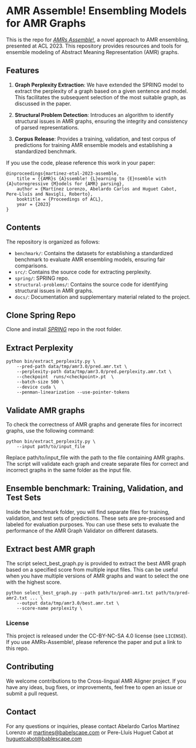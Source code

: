 # AMR Assemble! Ensembling Models for AMR Graphs

This is the repo for [*AMRs Assemble*!](https://arxiv.org/abs/2306.10786), a novel approach to AMR ensembling, presented at ACL 2023. This repository provides resources and tools for ensemble modeling of Abstract Meaning Representation (AMR) graphs. 

## Features


1. **Graph Perplexity Extraction**: We have extended the SPRING model to extract the perplexity of a graph based on a given sentence and model. This facilitates the subsequent selection of the most suitable graph, as discussed in the paper.

2. **Structural Problem Detection**: Introduces an algorithm to identify structural issues in AMR graphs, ensuring the integrity and consistency of parsed representations.

3. **Corpus Release**: Provides a training, validation, and test corpus of predictions for training AMR ensemble models and establishing a standardized benchmark.

If you use the code, please reference this work in your paper:

```
@inproceedings{martinez-etal-2023-assemble,
    title = {{AMR}s {A}ssemble! {L}earning to {E}nsemble with {A}utoregressive {M}odels for {AMR} parsing},
    author = {Martínez Lorenzo, Abelardo Carlos and Huguet Cabot, Pere-Lluís and Navigli, Roberto},
    booktitle = {Proceedings of ACL},
    year = {2023}
}
```


## Contents

The repository is organized as follows:

- `benchmark/`: Contains the datasets for establishing a standardized benchmark to evaluate AMR ensembling models, ensuring fair comparisons.
- `src/`: Contains the source code for extracting perplexity.
- `spring/`: SPRING repo.
- `structural-problems/`: Contains the source code for identifying structural issues in AMR graphs.
- `docs/`: Documentation and supplementary material related to the project.

## Clone Spring Repo

Clone and install [*SPRING*](https://github.com/SapienzaNLP/spring) repo in the root folder.

## Extract Perplexity

```shell script
python bin/extract_perplexity.py \
    --pred-path data/tmp/amr3.0/pred.amr.txt \
    --perplexity-path data/tmp/amr3.0/pred.perplexity.amr.txt \ 
    --checkpoint  runs/<checkpoint>.pt  \
    --batch-size 500 \
    --device cuda \
    --penman-linearization --use-pointer-tokens
```

## Validate AMR graphs

To check the correctness of AMR graphs and generate files for incorrect graphs, use the following command:

```shell script
python bin/extract_perplexity.py \
    --input path/to/input_file
```

Replace path/to/input_file with the path to the file containing AMR graphs. The script will validate each graph and create separate files for correct and incorrect graphs in the same folder as the input file.

## Ensemble benchmark: Training, Validation, and Test Sets

Inside the benchmark folder, you will find separate files for training, validation, and test sets of predictions. These sets are pre-processed and labeled for evaluation purposes. You can use these sets to evaluate the performance of the AMR Graph Validator on different datasets.


## Extract best AMR graph  

The script select_best_graph.py is provided to extract the best AMR graph based on a specified score from multiple input files. This can be useful when you have multiple versions of AMR graphs and want to select the one with the highest score.

```shell script
python select_best_graph.py --path path/to/pred-amr1.txt path/to/pred-amr2.txt ... \
    --output data/tmp/amr3.0/best.amr.txt \ 
    --score-name perplexity \ 
```

### License
This project is released under the CC-BY-NC-SA 4.0 license (see `LICENSE`). If you use AMRs-Assemble!, please reference the paper and put a link to this repo.

## Contributing

We welcome contributions to the Cross-lingual AMR Aligner project. If you have any ideas, bug fixes, or improvements, feel free to open an issue or submit a pull request.

## Contact

For any questions or inquiries, please contact Abelardo Carlos Martínez Lorenzo at martines@babelscape.com or Pere-Lluís Huguet Cabot at huguetcabot@bablescape.com

